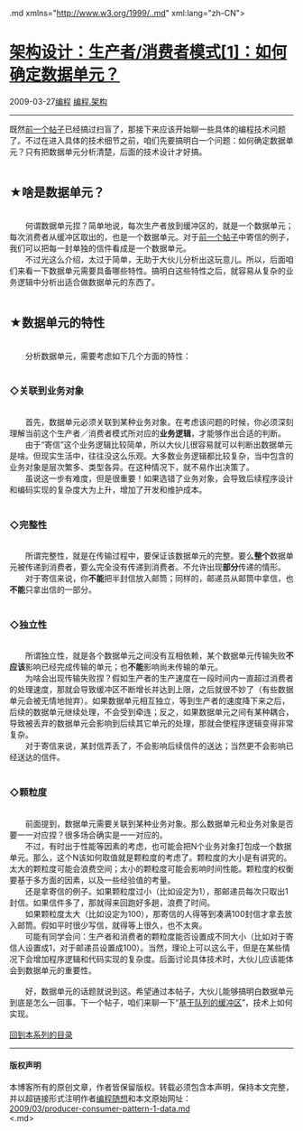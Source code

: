 <!DOCTYPE.md>
.md xmlns="http://www.w3.org/1999/..md" xml:lang="zh-CN">
<head>
<meta http-equiv="Content-Type" content="text.md; charset=utf-8" />
<meta name="generator" content="Python script by program.think@gmail.com" />
<meta name="provider" content="program-think.blogspot.com" />
<link type="text/css" rel="stylesheet" href="../../css/program-think.css" />
<title>架构设计：生产者/消费者模式[1]：如何确定数据单元？ - 编程随想的博客</title>
</head>
<body>
<div id="main" style="width:100%;">
<h1><a href="../../index.md" title="回到首页">架构设计：生产者/消费者模式[1]：如何确定数据单元？</a></h1>
<div class="post-info"><span class="date-header">2009-03-27</span><a href="../../tags/E7BC96E7A88B.md" class="tag">编程</a> <a href="../../tags/E7BC96E7A88B.E69EB6E69E84.md" class="tag">编程.架构</a> </div>
<hr>
<div class="post">
既然<a href="../../2009/03/producer-consumer-pattern-0-overview.md">前一个帖子</a>已经搞过扫盲了，那接下来应该开始聊一些具体的编程技术问题了。不过在进入具体的技术细节之前，咱们先要搞明白一个问题：如何确定数据单元？只有把数据单元分析清楚，后面的技术设计才好搞。<!--program-think--><br /> <br /><h2>★啥是数据单元？</h2><br />　　何谓数据单元捏？简单地说，每次生产者放到缓冲区的，就是一个数据单元；每次消费者从缓冲区取出的，也是一个数据单元。对于<a href="../../2009/03/producer-consumer-pattern-0-overview.md">前一个帖子</a>中寄信的例子，我们可以把每一封单独的信件看成是一个数据单元。<br />　　不过光这么介绍，太过于简单，无助于大伙儿分析出这玩意儿。所以，后面咱们来看一下数据单元需要具备哪些特性。搞明白这些特性之后，就容易从复杂的业务逻辑中分析出适合做数据单元的东西了。<br /><br /><h2>★数据单元的特性</h2><br />　　分析数据单元，需要考虑如下几个方面的特性：<br /><br /><h3>◇关联到业务对象</h3><br />　　首先，数据单元必须关联到某种业务对象。在考虑该问题的时候，你必须深刻理解当前这个生产者／消费者模式所对应的<b>业务逻辑</b>，才能够作出合适的判断。<br />　　由于“寄信”这个业务逻辑比较简单，所以大伙儿很容易就可以判断出数据单元是啥。但现实生活中，往往没这么乐观。大多数业务逻辑都比较复杂，当中包含的业务对象是层次繁多、类型各异。在这种情况下，就不易作出决策了。<br />　　虽说这一步有难度，但是很重要！如果选错了业务对象，会导致后续程序设计和编码实现的复杂度大为上升，增加了开发和维护成本。<br /><br /><h3>◇完整性</h3><br />　　所谓完整性，就是在传输过程中，要保证该数据单元的完整。要么<b>整个</b>数据单元被传递到消费者，要么完全没有传递到消费者。不允许出现<b>部分</b>传递的情形。<br />　　对于寄信来说，你<b>不能</b>把半封信放入邮筒；同样的，邮递员从邮筒中拿信，也<b>不能</b>只拿出信的一部分。<br /><br /><h3>◇独立性</h3><br />　　所谓独立性，就是各个数据单元之间没有互相依赖，某个数据单元传输失败<b>不应该</b>影响已经完成传输的单元；也<b>不能</b>影响尚未传输的单元。<br />　　为啥会出现传输失败捏？假如生产者的生产速度在一段时间内一直超过消费者的处理速度，那就会导致缓冲区不断增长并达到上限，之后就很不妙了（有些数据单元会被无情地抛弃）。如果数据单元相互独立，等到生产者的速度降下来之后，后续的数据单元继续处理，不会受到牵连；反之，如果数据单元之间有某种耦合，导致被丢弃的数据单元会影响到后续其它单元的处理，那就会使程序逻辑变得非常复杂。<br />　　对于寄信来说，某封信弄丢了，不会影响后续信件的送达；当然更不会影响已经送达的信件。<br /><br /><h3>◇颗粒度</h3><br />　　前面提到，数据单元需要关联到某种业务对象。那么数据单元和业务对象是否要一一对应捏？很多场合确实是一一对应的。<br />　　不过，有时出于性能等因素的考虑，也可能会把N个业务对象打包成一个数据单元。那么，这个N该如何取值就是颗粒度的考虑了。颗粒度的大小是有讲究的。太大的颗粒度可能会浪费空间；太小的颗粒度可能会影响时间性能。颗粒度的权衡要基于多方面的因素，以及一些经验值的考量。<br />　　还是拿寄信的例子。如果颗粒度过小（比如设定为1），那邮递员每次只取出1封信。如果信件多了，那就得来回跑好多趟，浪费了时间。<br />　　如果颗粒度太大（比如设定为100），那寄信的人得等到凑满100封信才拿去放入邮筒。假如平时很少写信，就得等上很久，也不太爽。<br />　　可能有同学会问：生产者和消费者的颗粒度能否设置成不同大小（比如对于寄信人设置成1，对于邮递员设置成100）。当然，理论上可以这么干，但是在某些情况下会增加程序逻辑和代码实现的复杂度。后面讨论具体技术时，大伙儿应该能体会到数据单元的重要性。<br /><br />　　好，数据单元的话题就说到这。希望通过本帖子，大伙儿能够搞明白数据单元到底是怎么一回事。下一个帖子，咱们来聊一下“<a href="../../2009/03/producer-consumer-pattern-2-queue.md">基于队列的缓冲区</a>”，技术上如何实现。<br /><br /><a href="../../2009/03/producer-consumer-pattern-0-overview.md#index">回到本系列的目录</a><div class="blogger-post-footer">
</div>
<hr>
<div class="copyright">
<h4>版权声明</h4>
本博客所有的原创文章，作者皆保留版权。转载必须包含本声明，保持本文完整，并以超链接形式注明作者<a href="mailto:program.think@gmail.com">编程随想</a>和本文原始网址：<br>
<a href="2009/03/producer-consumer-pattern-1-data.md">2009/03/producer-consumer-pattern-1-data.md</a>
</div>
</div>
</body>
<.md>
